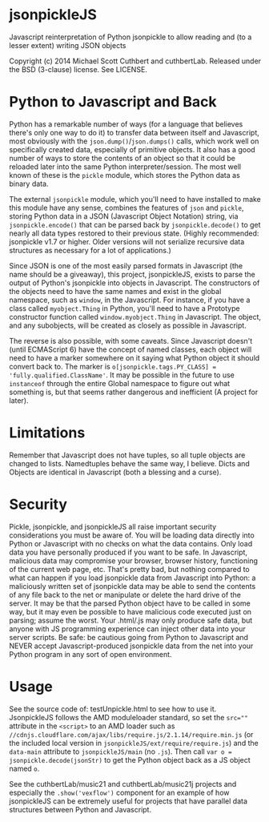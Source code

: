 jsonpickleJS
============

Javascript reinterpretation of Python jsonpickle to allow reading and (to a lesser extent) 
writing JSON objects

Copyright (c) 2014 Michael Scott Cuthbert and cuthbertLab.
Released under the BSD (3-clause) license. See LICENSE.

Python to Javascript and Back
==============================
Python has a remarkable number of ways (for a language that believes there's only one way to do it)
to transfer data between itself and Javascript, most obviously with the 
``json.dump()``/``json.dumps()`` calls, which work well on specifically created data, especially
of primitive objects. It also has a good number of ways to store the contents of an object so that
it could be reloaded later into the same Python interpreter/session. The most well known of these
is the ``pickle`` module, which stores the Python data as binary data.

The external ``jsonpickle`` module, which you'll need to have installed to make this module have
any sense, combines the features of ``json`` and ``pickle``, storing Python data in a JSON 
(Javascript Object Notation) string, via ``jsonpickle.encode()`` that can be parsed back by 
``jsonpickle.decode()`` to get nearly all data types restored to their previous state. (Highly
recommended: jsonpickle v1.7 or higher.  Older versions will not serialize recursive
data structures as necessary for a lot of applications.)

Since JSON is one of the most easily parsed formats in Javascript (the name should be a giveaway),
this project, jsonpickleJS, exists to parse the output of Python's jsonpickle into objects in
Javascript.  The constructors of the objects need to have the same names and exist in the global
namespace, such as ``window``, in the Javascript.  For instance, if you have a class called
``myobject.Thing`` in Python, you'll need to have a Prototype constructor function called 
``window.myobject.Thing`` in Javascript. The object, and any subobjects, will be created as closely
as possible in Javascript.

The reverse is also possible, with some caveats. Since Javascript doesn't (until ECMAScript 6) have
the concept of named classes, each object will need to have a marker somewhere on it saying what
Python object it should convert back to. The marker is 
``o[jsonpickle.tags.PY_CLASS] = 'fully.qualified.ClassName'``. 
It may be possible in the future to use ``instanceof``
through the entire Global namespace to figure out what something is, but that seems rather dangerous
and inefficient (A project for later). 

Limitations
===========
Remember that Javascript does not have tuples, so all tuple objects are changed to lists.
Namedtuples behave the same way, I believe. Dicts and Objects are identical in Javascript (both
a blessing and a curse).

Security
========
Pickle, jsonpickle, and jsonpickleJS all raise important security considerations you must be
aware of. You will be loading data directly into Python or Javascript with no checks on what the
data contains. Only load data you have personally produced if you want to be safe.  In Javascript,
malicious data may compromise your browser, browser history, functioning of the current web page,
etc. That's pretty bad, but nothing compared to what can happen if you load jsonpickle data
from Javascript into Python: a maliciously written set of jsonpickle data may be able to send the
contents of any file back to the net or manipulate or delete the hard drive of the server. It may
be that the parsed Python object have to be called in some way, but it may even be possible to have
malicious code executed just on parsing; assume the worst. Your .html/.js may only produce safe
data, but anyone with JS programming experience can inject other data into your server scripts. 
Be safe: be cautious going from Python to Javascript and NEVER accept Javascript-produced
jsonpickle data from the net into your Python program in any sort of open environment.

Usage
=====
See the source code of: testUnpickle.html to see how to use it. JsonpickleJS follows the AMD
moduleloader standard, so set the ``src=""`` attribute in the ``<script>`` to an AMD loader
such as ``//cdnjs.cloudflare.com/ajax/libs/require.js/2.1.14/require.min.js`` 
(or the included local version in ``jsonpickleJS/ext/require/require.js``) and 
the ``data-main`` attribute to ``jsonpickleJS/main`` (no ``.js``).  Then call 
``var o = jsonpickle.decode(jsonStr)`` to get the Python object back as a JS object named ``o``.

See the cuthbertLab/music21 and cuthbertLab/music21j projects and especially the ``.show('vexflow')``
component for an example of how jsonpickleJS can be extremely useful for projects that have
parallel data structures between Python and Javascript.